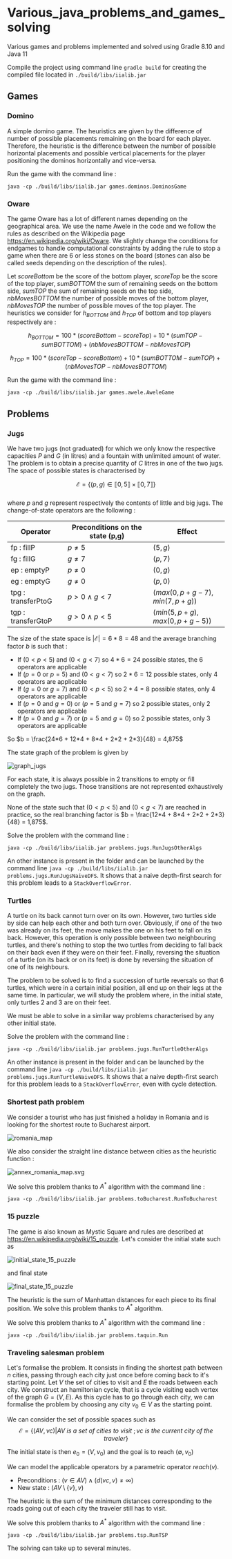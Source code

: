 # Various_java_problems_and_games_solving
Various games and problems implemented and solved using Gradle 8.10 and Java 11

Compile the project using command line `gradle build` for creating the compiled file located in `./build/libs/iialib.jar`

## Games

### Domino

A simple domino game. The heuristics are given by the difference of number of possible placements remaining on the board for each player. Therefore, the heuristic is the difference between the number of possible horizontal placements and possible vertical placements for the player positioning the dominos horizontally and vice-versa.

Run the game with the command line :

`java -cp ./build/libs/iialib.jar games.dominos.DominosGame`

### Oware

The game Oware has a lot of different names depending on the geographical area. We use the name Awele in the code and we follow the rules as described on the Wikipedia page https://en.wikipedia.org/wiki/Oware. We slightly change the conditions for endgames to handle computational constraints by adding the rule to stop a game when there are 6 or less stones on the board (stones can also be called seeds depending on the description of the rules).

Let $scoreBottom$ be the score of the bottom player, $scoreTop$ be the score of the top player, $sumBOTTOM$ the sum of remaining seeds on the bottom side, $sumTOP$ the sum of remaining seeds on the top side, $nbMovesBOTTOM$ the number of possible moves of the bottom player, $nbMovesTOP$ the number of possible moves of the top player. The heuristics we consider for $h_{BOTTOM}$ and $h_{TOP}$ of bottom and top players respectively are :

$$
h_{BOTTOM} = 100*(scoreBottom-scoreTop) + 10*(sumTOP-sumBOTTOM) + (nbMovesBOTTOM - nbMovesTOP)
$$

$$
h_{TOP} = 100*(scoreTop-scoreBottom) + 10*(sumBOTTOM-sumTOP) + (nbMovesTOP - nbMovesBOTTOM)
$$

Run the game with the command line :

`java -cp ./build/libs/iialib.jar games.awele.AweleGame`

## Problems

### Jugs

We have two jugs (not graduated) for which we only know the respective capacities $P$ and $G$ (in litres) and a fountain with unlimited amount of water. The problem is to obtain a precise quantity of $C$ litres in one of the two jugs. The space of possible states is characterised by

$$
\mathcal{E} = \{(p,g) \in \llbracket 0,5 \rrbracket \times \llbracket 0,7 \rrbracket \}
$$  
where $p$ and $g$ represent respectively the contents of little and big jugs. The change-of-state operators are the following :


|   Operator  | Preconditions on the state (p,g) |  Effect  |
| ----------- | -------------------------------- | -------- |
| fp : fillP  |           $p \neq 5$             |  $(5,g)$ |
| fg : fillG  |           $g \neq 7$             |  $(p,7)$ |
| ep : emptyP |           $p \neq 0$             |  $(0,g)$ |
| eg : emptyG |           $g \neq 0$             |  $(p,0)$ |
| tpg : transferPtoG |    $p > 0 \wedge g < 7$   | $(max(0,p+g-7),min(7,p+g))$ |
| tgp : transferGtoP |    $g > 0 \wedge p < 5$   | $(min(5,p+g),max(0,p+g-5))$ |

The size of the state space is $|\mathcal{E}| = 6*8 = 48$ and the average branching factor $b$ is such that :

- If $(0 < p < 5)$ and $(0 < g < 7)$ so $4*6 = 24$ possible states, the $6$ operators are applicable
- If $(p = 0$ or $p = 5)$ and $(0 < g < 7)$ so $2*6 = 12$ possible states, only $4$ operators are applicable
- If $(g = 0$ or $g = 7)$ and $(0 < p < 5)$ so $2*4 = 8$ possible states, only $4$ operators are applicable
- If $(p = 0$ and $g = 0)$ or $(p = 5$ and $g = 7)$ so $2$ possible states, only $2$ operators are applicable
- If $(p = 0$ and $g = 7)$ or $(p = 5$ and $g = 0)$ so $2$ possible states, only $3$ operators are applicable

So $b = \frac{24*6 + 12*4 + 8*4 + 2*2 + 2*3}{48} = 4,875$

The state graph of the problem is given by

![graph_jugs](./img/graph_jugs.svg)

For each state, it is always possible in 2 transitions to empty or fill completely the two jugs. Those transitions are not represented exhaustively on the graph.

None of the state such that $(0<p<5)$ and $(0<g<7)$ are reached in practice, so the real branching factor is $b = \frac{12*4 + 8*4 + 2*2 + 2*3}{48} = 1,875$.

Solve the problem with the command line :

`java -cp ./build/libs/iialib.jar problems.jugs.RunJugsOtherAlgs`

An other instance is present in the folder and can be launched by the command line `java -cp ./build/libs/iialib.jar problems.jugs.RunJugsNaiveDFS`.
It shows that a naive depth-first search for this problem leads to a `StackOverflowError`.

### Turtles

A turtle on its back cannot turn over on its own. However, two turtles side by side can help each other and both turn over. Obviously, if one of the two was already on its feet, the move makes the one on his feet to fall on its back. However, this operation is only possible 
between two neighbouring turtles, and there's nothing to stop the two turtles from deciding to fall back on their back even if they were on their feet. Finally, reversing the situation of a turtle (on its back or on its feet) is done by reversing the situation of one of its neighbours. 

The problem to be solved is to find a succession of turtle reversals so that 6 turtles, which were in a certain initial position, all end up on their legs at the same time. In particular, we will study the problem where, in the initial state, only turtles 2 and 3 are on their feet. 

We must be able to solve in a similar way problems characterised by any other initial state.

Solve the problem with the command line :

`java -cp ./build/libs/iialib.jar problems.jugs.RunTurtleOtherAlgs`

An other instance is present in the folder and can be launched by the command line `java -cp ./build/libs/iialib.jar problems.jugs.RunTurtleNaiveDFS`.
It shows that a naive depth-first search for this problem leads to a `StackOverflowError`, even with cycle detection.

### Shortest path problem

We consider a tourist who has just finished a holiday in Romania and is looking for the shortest route to Bucharest airport.

![romania_map](./img/romania_map.svg)

We also consider the straight line distance between cities as the heuristic function :

![annex_romania_map.svg](./img/annex_romania_map.svg)

We solve this problem thanks to $A^*$ algorithm with the command line :

`java -cp ./build/libs/iialib.jar problems.toBucharest.RunToBucharest`

### 15 puzzle

The game is also known as Mystic Square and rules are described at https://en.wikipedia.org/wiki/15_puzzle. Let's consider the initial state such as

![initial_state_15_puzzle](./img/initial_state_15_puzzle.png)

and final state

![final_state_15_puzzle](./img/final_state_15_puzzle.png)

The heuristic is the sum of Manhattan distances for each piece to its final position. We solve this problem thanks to $A^*$ algorithm.

We solve this problem thanks to $A^*$ algorithm with the command line :

`java -cp ./build/libs/iialib.jar problems.taquin.Run`

### Traveling salesman problem

Let's formalise the problem. It consists in finding the shortest path between $n$ cities, passing through each city just once before coming back to it's starting point. Let $V$ the set of cities to visit and $E$ the roads between each city. We construct an hamiltonian cycle, that is a cycle visiting each vertex of the graph $G = (V, E)$. As this cycle has to go through each city, we can formalise the problem by choosing any city $v_0 \in V$ as the starting point.

We can consider the set of possible spaces such as
$$
\mathcal{E} = \{(AV,vc) | AV \textit{ is a set of cities to visit }; vc   \textit{ is the current city of the traveler} \}
$$

The initial state is then $e_0 = (V, v_0)$ and the goal is to reach $(\emptyset,v_0)$

We can model the applicable operators by a parametric operator $reach(v)$.
- Preconditions :  $(v \in AV) \wedge (d(vc,v) \neq \infty)$
- New state :  $(AV \setminus \{v\}, v)$

The heuristic is the sum of the minimum distances corresponding to the roads going out of each city the traveler still has to visit.

We solve this problem thanks to $A^*$ algorithm with the command line :

`java -cp ./build/libs/iialib.jar problems.tsp.RunTSP`

The solving can take up to several minutes.